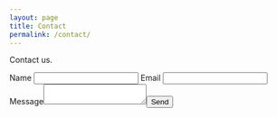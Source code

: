 ```yaml
---
layout: page
title: Contact
permalink: /contact/
---
```


Contact us.
<form action="//formspree.io/team@variantstudios.com" method="POST"><label for="name">Name</label> <input type="text" required="required" name="name" /> <label for="_replyto">Email</label> <input type="email" required="required" name="_replyto" /> <label for="message">Message</label><textarea required="required" name="message"></textarea><input type="submit" value="Send" /> </form>